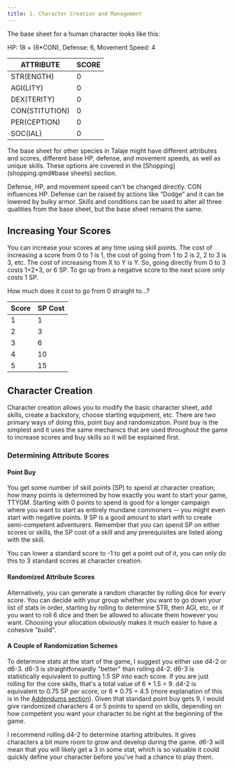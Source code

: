 ```yaml
---
title: 1. Character Creation and Management
---
```


The base sheet for a human character looks like this:

HP: 18 + (6\*CON), Defense: 6, Movement Speed: 4  

| ATTRIBUTE      | SCORE |
| -------------- | ----- |
| STR(ENGTH)     | 0     |
| AGI(LITY)      | 0     |
| DEX(TERITY)    | 0     |
| CON(STITUTION) | 0     |
| PER(CEPTION)   | 0     |
| SOC(IAL)       | 0     |

The base sheet for other species in Talaje might have different attributes and scores, different base HP, defense, and movement speeds, as well as unique skills. These options are covered in the [Shopping](shopping.qmd#base sheets) section.

Defense, HP, and movement speed can't be changed directly. CON influences HP. Defense can be raised by actions like “Dodge” and it can be lowered by bulky armor. Skills and conditions can be used to alter all three qualities from the base sheet, but the base sheet remains the same.

## Increasing Your Scores
You can increase your scores at any time using skill points. <!--  TODO: I still don't like this, and very likely skill points and score points will become different things, somehow! I dont know! --> The cost of increasing a score from 0 to 1 is 1, the cost of going from 1 to 2 is 2, 2 to 3 is 3, etc. The cost of increasing from X to Y is Y. So, going directly from 0 to 3 costs 1+2+3, or 6 SP.  To go up from a negative score to the next score only costs 1 SP.

How much does it cost to go from 0 straight to…?

| Score | SP Cost |
| ----- | ------- |
| 1     | 1       |
| 2     | 3       |
| 3     | 6       |
| 4     | 10      |
| 5     | 15      |

## Character Creation

Character creation allows you to modify the basic character sheet, add skills, create a backstory, choose starting equipment, etc. There are two primary ways of doing this, point buy and randomization. Point buy is the simplest and it uses the same mechanics that are used throughout the game to increase scores and buy skills so it will be explained first.

### Determining Attribute Scores

#### Point Buy

You get some number of skill points (SP) to spend at character creation; how many points is determined by how exactly you want to start your game, TTYGM. Starting with 0 points to spend is good for a longer campaign where you want to start as entirely mundane commoners -- you might even start with negative points. 9 SP is a good amount to start with to create semi-competent adventurers. Remember that you can spend SP on either scores or skills, the SP cost of a skill and any prerequisites are listed along with the skill.
 
You can lower a standard score to -1 to get a point out of it, you can only do this to 3 standard scores at character creation.
<!-- im considering that it may be a lot more interesting to make more negative scores worse... where... i guess you would have to pay the price of the negative score you are leaving... so -2 -> -1 would be 2 points. -->

#### Randomized Attribute Scores

Alternatively, you can generate a random character by rolling dice for every score. You can decide with your group whether you want to go down your list of stats in order, starting by rolling to determine STR, then AGI, etc, or if you want to roll 6 dice and then be allowed to allocate them however you want. Choosing your allocation obviously makes it much easier to have a cohesive "build".  

#### A Couple of Randomization Schemes

To determine stats at the start of the game, I suggest you either use d4-2 or d6-3. d6-3 is straightforwardly "better" than rolling d4-2. d6-3 is statistically equivalent to putting 1.5 SP into each score. If you are just rolling for the core skills, that's a total value of 6 \* 1.5 = 9. d4-2 is equivalent to 0.75 SP per score, or 6 \* 0.75 = 4.5 (more explanation of this is in the [Addendums section](../../p5_addendums_motivations_misc/shipped/addendeums.md#some-basic-statistics-for-making-your-own-randomized-character-creation-rolls)). Given that standard point buy gets 9, I would give randomized characters 4 or 5 points to spend on skills, depending on how competent you want your character to be right at the beginning of the game.

I recommend rolling d4-2 to determine starting attributes. It gives characters a bit more room to grow and develop during the game. d6-3 will mean that you will likely get a 3 in some stat, which is so valuable it could quickly define your character before you've had a chance to play them.